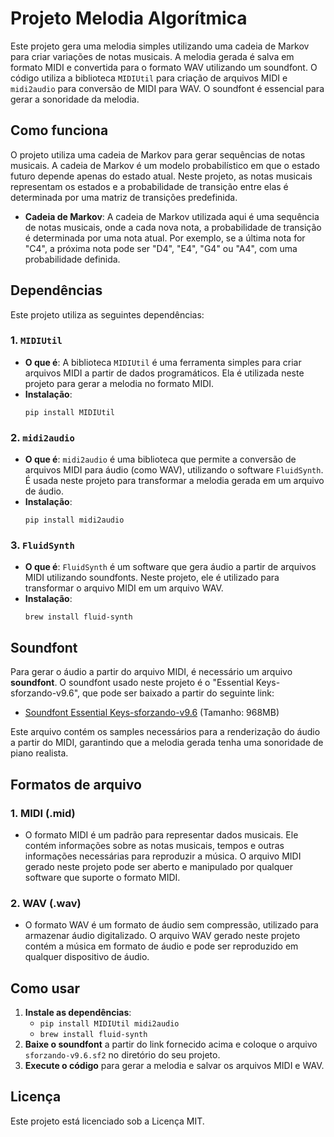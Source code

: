 # Projeto Melodia Algorítmica

Este projeto gera uma melodia simples utilizando uma cadeia de Markov para criar variações de notas musicais. A melodia gerada é salva em formato MIDI e convertida para o formato WAV utilizando um soundfont. O código utiliza a biblioteca `MIDIUtil` para criação de arquivos MIDI e `midi2audio` para conversão de MIDI para WAV. O soundfont é essencial para gerar a sonoridade da melodia.

## Como funciona

O projeto utiliza uma cadeia de Markov para gerar sequências de notas musicais. A cadeia de Markov é um modelo probabilístico em que o estado futuro depende apenas do estado atual. Neste projeto, as notas musicais representam os estados e a probabilidade de transição entre elas é determinada por uma matriz de transições predefinida.

- **Cadeia de Markov**: A cadeia de Markov utilizada aqui é uma sequência de notas musicais, onde a cada nova nota, a probabilidade de transição é determinada por uma nota atual. Por exemplo, se a última nota for "C4", a próxima nota pode ser "D4", "E4", "G4" ou "A4", com uma probabilidade definida.

## Dependências

Este projeto utiliza as seguintes dependências:

### 1. `MIDIUtil`
- **O que é**: A biblioteca `MIDIUtil` é uma ferramenta simples para criar arquivos MIDI a partir de dados programáticos. Ela é utilizada neste projeto para gerar a melodia no formato MIDI.
- **Instalação**: 
  ```
  pip install MIDIUtil
  ```

### 2. `midi2audio`
- **O que é**: `midi2audio` é uma biblioteca que permite a conversão de arquivos MIDI para áudio (como WAV), utilizando o software `FluidSynth`. É usada neste projeto para transformar a melodia gerada em um arquivo de áudio.
- **Instalação**: 
  ```
  pip install midi2audio
  ```

### 3. `FluidSynth`
- **O que é**: `FluidSynth` é um software que gera áudio a partir de arquivos MIDI utilizando soundfonts. Neste projeto, ele é utilizado para transformar o arquivo MIDI em um arquivo WAV.
- **Instalação**: 
  ```
  brew install fluid-synth
  ```

## Soundfont

Para gerar o áudio a partir do arquivo MIDI, é necessário um arquivo **soundfont**. O soundfont usado neste projeto é o "Essential Keys-sforzando-v9.6", que pode ser baixado a partir do seguinte link:

- [Soundfont Essential Keys-sforzando-v9.6](https://sites.google.com/site/soundfonts4u/)
  (Tamanho: 968MB)

Este arquivo contém os samples necessários para a renderização do áudio a partir do MIDI, garantindo que a melodia gerada tenha uma sonoridade de piano realista.

## Formatos de arquivo

### 1. **MIDI (.mid)**
- O formato MIDI é um padrão para representar dados musicais. Ele contém informações sobre as notas musicais, tempos e outras informações necessárias para reproduzir a música. O arquivo MIDI gerado neste projeto pode ser aberto e manipulado por qualquer software que suporte o formato MIDI.

### 2. **WAV (.wav)**
- O formato WAV é um formato de áudio sem compressão, utilizado para armazenar áudio digitalizado. O arquivo WAV gerado neste projeto contém a música em formato de áudio e pode ser reproduzido em qualquer dispositivo de áudio.

## Como usar

1. **Instale as dependências**:
   - `pip install MIDIUtil midi2audio`
   - `brew install fluid-synth`
2. **Baixe o soundfont** a partir do link fornecido acima e coloque o arquivo `sforzando-v9.6.sf2` no diretório do seu projeto.
3. **Execute o código** para gerar a melodia e salvar os arquivos MIDI e WAV.

## Licença

Este projeto está licenciado sob a Licença MIT.
